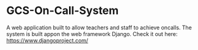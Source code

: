 # GCS-On-Call-System
A web application built to allow teachers and staff to achieve oncalls. The system is built appon the web framework Django.
Check it out here: https://www.djangoproject.com/
<br><br>
